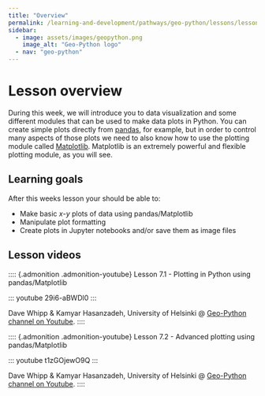 ```yaml
---
title: "Overview"
permalink: /learning-and-development/pathways/geo-python/lessons/lesson-7/overview/
sidebar:
  - image: assets/images/geopython.png
    image_alt: "Geo-Python logo"
  - nav: "geo-python"
---
```



# Lesson overview

During this week, we will introduce you to data visualization and some
different modules that can be used to make data plots in Python. You can
create simple plots directly from [pandas](http://pandas.pydata.org/),
for example, but in order to control many aspects of those plots we need
to also know how to use the plotting module called
[Matplotlib](http://matplotlib.org/). Matplotlib is an extremely
powerful and flexible plotting module, as you will see.

## Learning goals

After this weeks lesson your should be able to:

-   Make basic *x*-*y* plots of data using pandas/Matplotlib
-   Manipulate plot formatting
-   Create plots in Jupyter notebooks and/or save them as image files

## Lesson videos

:::: {.admonition .admonition-youtube}
Lesson 7.1 - Plotting in Python using pandas/Matplotlib

::: youtube
29i6-aBWDl0
:::

Dave Whipp & Kamyar Hasanzadeh, University of Helsinki @ [Geo-Python
channel on
Youtube](https://www.youtube.com/channel/UCQ1_1hZ0A1Vic2zmWE56s2A).
::::

:::: {.admonition .admonition-youtube}
Lesson 7.2 - Advanced plotting using pandas/Matplotlib

::: youtube
t1zGOjewO9Q
:::

Dave Whipp & Kamyar Hasanzadeh, University of Helsinki @ [Geo-Python
channel on
Youtube](https://www.youtube.com/channel/UCQ1_1hZ0A1Vic2zmWE56s2A).
::::

